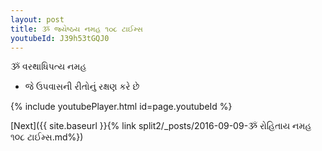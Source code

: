 ```yaml
---
layout: post
title: ૐ જ્યેષ્ઠય નમહ ૧૦૮ ટાઈમ્સ
youtubeId: J39h53tGQJ0
---
```

 
 
 ૐ વરથાધિપત્ય નમહ  
 
 -  જે ઉપવાસની રીતોનું રક્ષણ કરે છે 
 
  
 
  
 
 
 
 
 
 


{% include youtubePlayer.html id=page.youtubeId %}
 
[Next]({{ site.baseurl }}{% link  split2/_posts/2016-09-09-ૐ રોહિતાય નમહ ૧૦૮ ટાઈમ્સ.md%})
 

